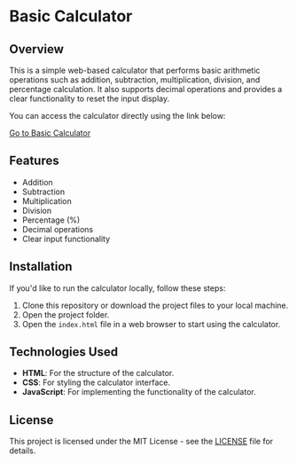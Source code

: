 # Basic Calculator

## Overview

This is a simple web-based calculator that performs basic arithmetic operations such as addition, subtraction, multiplication, division, and percentage calculation. It also supports decimal operations and provides a clear functionality to reset the input display.

You can access the calculator directly using the link below:

[Go to Basic Calculator](https://thanziapatelraheem.github.io/basic-calculator/)

## Features

- Addition
- Subtraction
- Multiplication
- Division
- Percentage (%)
- Decimal operations
- Clear input functionality

## Installation

If you'd like to run the calculator locally, follow these steps:

1. Clone this repository or download the project files to your local machine.
2. Open the project folder.
3. Open the `index.html` file in a web browser to start using the calculator.

## Technologies Used

- **HTML**: For the structure of the calculator.
- **CSS**: For styling the calculator interface.
- **JavaScript**: For implementing the functionality of the calculator.

## License

This project is licensed under the MIT License - see the [LICENSE](LICENSE) file for details.
